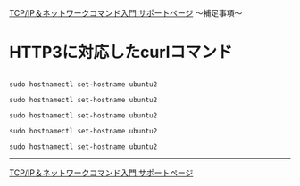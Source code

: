 
[TCP/IP＆ネットワークコマンド入門 サポートページ](https://nisim-m.github.io/tcpipcmdbook/) ～補足事項～
# HTTP3に対応したcurlコマンド

<!-- TOC -->

<!-- /TOC -->

<code>
sudo hostnamectl set-hostname ubuntu2
</code>
<code class="b">
sudo hostnamectl set-hostname ubuntu2
</code>
<code class="g">
sudo hostnamectl set-hostname ubuntu2
</code>
<code class="g1">
sudo hostnamectl set-hostname ubuntu2
</code>
<code class="g2">
sudo hostnamectl set-hostname ubuntu2
</code>


----
[TCP/IP＆ネットワークコマンド入門 サポートページ](https://nisim-m.github.io/tcpipcmdbook/)
